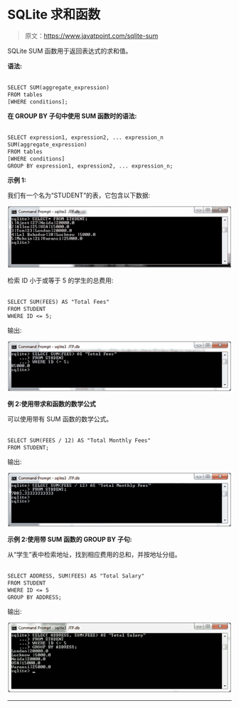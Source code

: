 # SQLite 求和函数

> 原文：<https://www.javatpoint.com/sqlite-sum>

SQLite SUM 函数用于返回表达式的求和值。

**语法:**

```

SELECT SUM(aggregate_expression)
FROM tables
[WHERE conditions]; 

```

**在 GROUP BY 子句中使用 SUM 函数时的语法:**

```

SELECT expression1, expression2, ... expression_n
SUM(aggregate_expression)
FROM tables
[WHERE conditions]
GROUP BY expression1, expression2, ... expression_n;

```

**示例 1:**

我们有一个名为“STUDENT”的表，它包含以下数据:

![Sqlite Sum function 1](img/58127127dcf28b6b658244ac271ba191.png)

检索 ID 小于或等于 5 的学生的总费用:

```

SELECT SUM(FEES) AS "Total Fees"
FROM STUDENT
WHERE ID <= 5; 

```

输出:

![Sqlite Sum function 2](img/f87f469bdf7d2914623194d943c02ea3.png)

**例 2:使用带求和函数的数学公式**

可以使用带有 SUM 函数的数学公式。

```

SELECT SUM(FEES / 12) AS "Total Monthly Fees"
FROM STUDENT;

```

输出:

![Sqlite Sum function 3](img/f0e35f9edde9ed83ca5a5a27d768c3c1.png)

**示例 2:使用带 SUM 函数的 GROUP BY 子句:**

从“学生”表中检索地址，找到相应费用的总和，并按地址分组。

```

SELECT ADDRESS, SUM(FEES) AS "Total Salary"
FROM STUDENT
WHERE ID <= 5
GROUP BY ADDRESS;

```

输出:

![Sqlite Sum function 4](img/18115c0ed0c31d6f0b06a438a61d726c.png)

* * *